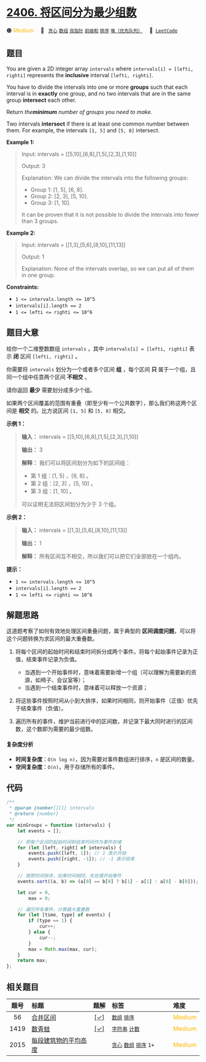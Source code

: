 # [2406. 将区间分为最少组数](https://leetcode.com/problems/divide-intervals-into-minimum-number-of-groups)

🟠 <font color=#ffb800>Medium</font>&emsp; 🔖&ensp; [`贪心`](/tag/greedy.md) [`数组`](/tag/array.md) [`双指针`](/tag/two-pointers.md) [`前缀和`](/tag/prefix-sum.md) [`排序`](/tag/sorting.md) [`堆（优先队列）`](/tag/heap-priority-queue.md)&emsp; 🔗&ensp;[`LeetCode`](https://leetcode.com/problems/divide-intervals-into-minimum-number-of-groups)

## 题目

You are given a 2D integer array `intervals` where `intervals[i] = [lefti,
righti]` represents the **inclusive** interval `[lefti, righti]`.

You have to divide the intervals into one or more **groups** such that each
interval is in **exactly** one group, and no two intervals that are in the
same group **intersect** each other.

Return _the**minimum** number of groups you need to make_.

Two intervals **intersect** if there is at least one common number between
them. For example, the intervals `[1, 5]` and `[5, 8]` intersect.

**Example 1:**

> Input: intervals = [[5,10],[6,8],[1,5],[2,3],[1,10]]
>
> Output: 3
>
> Explanation: We can divide the intervals into the following groups:
>
> - Group 1: [1, 5], [6, 8].
> - Group 2: [2, 3], [5, 10].
> - Group 3: [1, 10].
>
> It can be proven that it is not possible to divide the intervals into fewer than 3 groups.

**Example 2:**

> Input: intervals = [[1,3],[5,6],[8,10],[11,13]]
>
> Output: 1
>
> Explanation: None of the intervals overlap, so we can put all of them in one group.

**Constraints:**

- `1 <= intervals.length <= 10^5`
- `intervals[i].length == 2`
- `1 <= lefti <= righti <= 10^6`

## 题目大意

给你一个二维整数数组 `intervals` ，其中 `intervals[i] = [lefti, righti]` 表示 **闭** 区间
`[lefti, righti]` 。

你需要将 `intervals` 划分为一个或者多个区间 **组** ，每个区间 **只** 属于一个组，且同一个组中任意两个区间 **不相交** 。

请你返回 **最少** 需要划分成多少个组。

如果两个区间覆盖的范围有重叠（即至少有一个公共数字），那么我们称这两个区间是 **相交** 的。比方说区间 `[1, 5]` 和 `[5, 8]` 相交。

**示例 1：**

> **输入：** intervals = [[5,10],[6,8],[1,5],[2,3],[1,10]]
>
> **输出：** 3
>
> **解释：** 我们可以将区间划分为如下的区间组：
>
> - 第 1 组：[1, 5] ，[6, 8] 。
> - 第 2 组：[2, 3] ，[5, 10] 。
> - 第 3 组：[1, 10] 。
>
> 可以证明无法将区间划分为少于 3 个组。

**示例 2：**

> **输入：** intervals = [[1,3],[5,6],[8,10],[11,13]]
>
> **输出：** 1
>
> **解释：** 所有区间互不相交，所以我们可以把它们全部放在一个组内。

**提示：**

- `1 <= intervals.length <= 10^5`
- `intervals[i].length == 2`
- `1 <= lefti <= righti <= 10^6`

## 解题思路

这道题考察了如何有效地处理区间重叠问题，属于典型的 **区间调度问题**，可以将这个问题转换为求区间的最大重叠数。

1.  将每个区间的起始时间和结束时间拆分成两个事件。将每个起始事件记录为正值，结束事件记录为负值。

    - 当遇到一个开始事件时，意味着需要新增一个组（可以理解为需要新的资源，如椅子、会议室等）；
    - 当遇到一个结束事件时，意味着可以释放一个资源；

2.  将这些事件按照时间从小到大排序，如果时间相同，则开始事件（正值）优先于结束事件（负值）。
3.  遍历所有的事件，维护当前进行中的区间数，并记录下最大同时进行的区间数，这个数即为需要的最少组数。

#### 复杂度分析

- **时间复杂度**：`O(n log n)`，因为需要对事件数组进行排序，`n` 是区间的数量。
- **空间复杂度**：`O(n)`，用于存储所有的事件。

## 代码

```javascript
/**
 * @param {number[][]} intervals
 * @return {number}
 */
var minGroups = function (intervals) {
	let events = [];

	// 把每个区间的起始时间和结束时间作为事件存储
	for (let [left, right] of intervals) {
		events.push([left, 1]); // 1 表示开始
		events.push([right, -1]); // -1 表示结束
	}

	// 按照时间排序，如果时间相同，先处理开始事件
	events.sort((a, b) => (a[0] == b[0] ? b[1] - a[1] : a[0] - b[0]));

	let cur = 0,
		max = 0;

	// 遍历所有事件，计算最大重叠数
	for (let [time, type] of events) {
		if (type == 1) {
			cur++;
		} else {
			cur--;
		}
		max = Math.max(max, cur);
	}
	return max;
};
```

## 相关题目

<!-- prettier-ignore -->
| 题号 | 标题 | 题解 | 标签 | 难度 |
| :------: | :------ | :------: | :------ | :------ |
| 56 | [合并区间](https://leetcode.com/problems/merge-intervals) | [[✓]](/problem/0056.md) |  [`数组`](/tag/array.md) [`排序`](/tag/sorting.md) | <font color=#ffb800>Medium</font> |
| 1419 | [数青蛙](https://leetcode.com/problems/minimum-number-of-frogs-croaking) | [[✓]](/problem/1419.md) |  [`字符串`](/tag/string.md) [`计数`](/tag/counting.md) | <font color=#ffb800>Medium</font> |
| 2015 | [每段建筑物的平均高度](https://leetcode.com/problems/average-height-of-buildings-in-each-segment) |  |  [`贪心`](/tag/greedy.md) [`数组`](/tag/array.md) [`排序`](/tag/sorting.md) `1+` | <font color=#ffb800>Medium</font> |

<style>
.blue {
    background-color: #096dd9;
    padding: 0.25rem 0.5rem;
    margin: 0;
    font-size: 0.85em;
    border-radius: 3px;
    color: white;
    font-weight: 500;
}
table th:first-of-type { width: 10%; }
table th:nth-of-type(2) { width: 35%; }
table th:nth-of-type(3) { width: 10%; }
table th:nth-of-type(4) { width: 35%; }
table th:nth-of-type(5) { width: 10%; }
</style>
